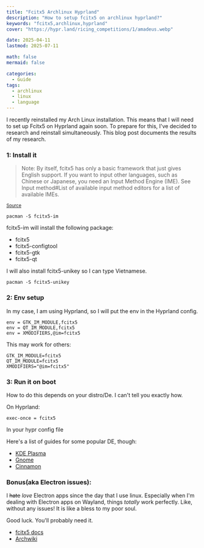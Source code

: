 ```yaml
---
title: "Fcitx5 Archlinux Hyprland"
description: "How to setup fcitx5 on archlinux hyprland?"
keywords: "fcitx5,archlinux,hyprland"
cover: "https://hypr.land/ricing_competitions/1/amadeus.webp"

date: 2025-04-11
lastmod: 2025-07-11

math: false
mermaid: false

categories:
  - Guide
tags:
  - archlinux
  - linux
  - language
---
```

I recently reinstalled my Arch Linux installation. This means that I will need to set up Fcitx5 on Hyprland again soon. To prepare for this, I've decided to research and reinstall simultaneously. This blog post documents the results of my research.

### 1: Install it

> Note: By itself, fcitx5 has only a basic framework that just gives English support. If you want to input other languages, such as Chinese or Japanese, you need an Input Method Engine (IME). See Input method#List of available input method editors for a list of available IMEs.

<sub>[Source](https://wiki.archlinux.org/title/Fcitx5)</sub>

```
pacman -S fcitx5-im
```

fcitx5-im will install the following package:

*  	fcitx5
*  	fcitx5-configtool
*  	fcitx5-gtk
*  	fcitx5-qt

I will also install fcitx5-unikey so I can type Vietnamese.

```
pacman -S fcitx5-unikey
```

### 2: Env setup

In my case, I am using Hyprland, so I will put the env in the Hyprland config.

```
env = GTK_IM_MODULE,fcitx5
env = QT_IM_MODULE,fcitx5
env = XMODIFIERS,@im=fcitx5
```

This may work for others:
```
GTK_IM_MODULE=fcitx5
QT_IM_MODULE=fcitx5
XMODIFIERS="@im=fcitx5"
```

### 3: Run it on boot

How to do this depends on your distro/De. I can't tell you exactly how.

On Hyprland:
```
exec-once = fcitx5
```

In your hypr config file

Here's a list of guides for some popular DE, though:

* [KDE Plasma](https://userbase.kde.org/System_Settings/Autostart)
* [Gnome](https://help.gnome.org/users/gnome-help/stable/shell-apps-auto-start.html.en)
* [Cinnamon](https://winaero.com/manage-startup-apps-linux-mint/)

### Bonus(aka Electron issues):

I ~~hate~~ *love* Electron apps since the day that I use linux. Especially when I'm dealing with Electron apps on Wayland, things *totally* work perfectly. Like, without any issues! It is like a bless to my poor soul.

Good luck. You'll probably need it.

* [fcitx5 docs](https://fcitx-im.org/wiki/Using_Fcitx_5_on_Wayland#Chromium_.2F_Electron)
* [Archwiki](https://wiki.archlinux.org/title/Chromium#Native_Wayland_support)
